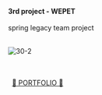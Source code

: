 

**3rd project - WEPET**<br><br>
spring legacy team project
<br><br>

![30-2](https://github.com/cho1ok/project1_escape_game/assets/117049958/b8d7ea27-72e7-4cf1-9c67-9b3b475474d4)
<br><br><br>

&nbsp;
<a href="https://github.com/cho1ok/PORTFOLIO">🔮 PORTFOLIO 🔮</a>
<br><br>
